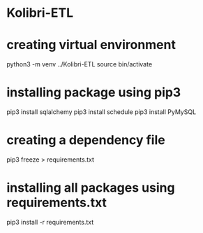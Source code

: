 # Kolibri-ETL

# creating virtual environment
python3 -m venv ../Kolibri-ETL
source bin/activate

# installing package using pip3 
pip3 install sqlalchemy
pip3 install schedule
pip3 install PyMySQL

# creating a dependency file
pip3 freeze > requirements.txt

# installing all packages using requirements.txt
pip3 install -r requirements.txt
